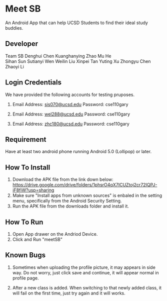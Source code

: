 # Meet SB
An Android App that can help UCSD Students to find their ideal study buddies.

## Developer

Team SB
Denghui Chen		Kuanghanying Zhao	    Mu He	 
Sihan Sun		    Sutianyi Wen	      	Weilin Liu
Xinpei Tan		  Yuting Xu		          Zhongyu Chen	
Zhaoyi Li

## Login Credentials
We have provided the following accounts for testing pruposes.
1.  Email Address: sis070@ucsd.edu
    Password: cse110gary

2.  Email Address: wel288@ucsd.edu
    Password: cse110gary
    
3.  Email Address: zhc180@ucsd.edu
    Password: cse110gary

## Requirement
Have at least two android phone running Android 5.0 (Lollipop) or later.

## How To Install
1. Download the APK file from the link down below:
   https://drive.google.com/drive/folders/1phsrO4qX7ICUZtoj2cr72IQPJ-iF8fiW?usp=sharing
2. Make sure "Install apps from unknown sources" is enbaled in the setting menu, specifically from the Android Security Setting.
3. Run the APK file from the downloads folder and install it.

## How To Run
1. Open App drawer on the Andriod Device.
2. Click and Run "meetSB"

## Known Bugs
1. Sometimes when uploading the profile picture, it may appears in side way. Do not worry, just click save and continue, it will appear normal in profile page.

2. After a new class is added. When switching to that newly added class, it will fail on the first time, just try again and it will works.

